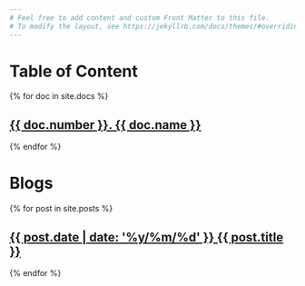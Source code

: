 ```yaml
---
# Feel free to add content and custom Front Matter to this file.
# To modify the layout, see https://jekyllrb.com/docs/themes/#overriding-theme-defaults
---
```


Table of Content
================

{% for doc in site.docs %}
  <h2>
    <a href="{{ doc.url }}">{{ doc.number }}. {{ doc.name }}</a>
  </h2>
{% endfor %}

Blogs
=====

{% for post in site.posts %}
  <h2>
    <a href="{{ post.url }}">
      {{ post.date | date: '%y/%m/%d' }} {{ post.title }}
    </a>
  </h2>
{% endfor %}
